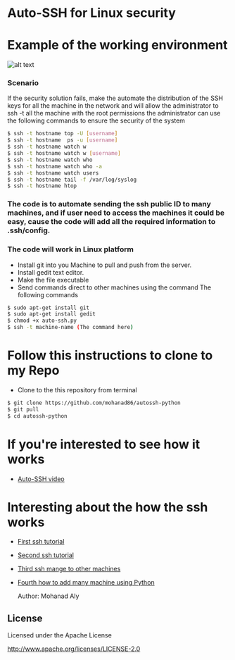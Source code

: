 # Auto-SSH for Linux security 


# Example of the working environment
![alt text](https://github.com/mohanad86/autossh-python/blob/master/Screenshot%20from%202017-11-19%2004-38-13.png)

### Scenario
If the security solution fails, make the automate the distribution of the SSH keys for all the machine in the network
and will allow the administrator to ssh -t all the machine with the root permissions
the administrator can use the following commands to ensure the security of the system

```sh
$ ssh -t hostname top -U [username]
$ ssh -t hostname  ps -u [username]
$ ssh -t hostname watch w
$ ssh -t hostname watch w [username]
$ ssh -t hostname watch who 
$ ssh -t hostname watch who -a
$ ssh -t hostname watch users
$ ssh -t hostname tail -f /var/log/syslog
$ ssh -t hostname htop
```  

### The code is to automate sending the ssh public ID to many machines, and if user need to access the machines it could be easy, cause the code will add all the required information to .ssh/config. 

### The code will work in Linux platform
 
- Install git into you Machine to pull and push from the server.
- Install gedit text editor.
- Make the file executable 
- Send commands direct to other machines using the command
The following commands
```sh
$ sudo apt-get install git
$ sudo apt-get install gedit
$ chmod +x auto-ssh.py
$ ssh -t machine-name (The command here)
```
# Follow this instructions to clone to my Repo
- Clone to the this repository from terminal
```sh 
$ git clone https://github.com/mohanad86/autossh-python
$ git pull 
$ cd autossh-python
``` 


# If you're interested to see how it works

* [Auto-SSH video](https://www.youtube.com/watch?v=MxuFB4hLGWc&index=6&list=PLKAuFoXV02VoW3cvZZAcDI1qWvuyM1qrF)



# Interesting about the how the ssh works 

* [First ssh tutorial](https://www.youtube.com/watch?v=xhqY3m8xiwQ&list=PLKAuFoXV02VoW3cvZZAcDI1qWvuyM1qrF)

* [Second ssh tutorial](https://www.youtube.com/watch?v=fiv-hAHUMF8&list=PLKAuFoXV02VoW3cvZZAcDI1qWvuyM1qrF&index=2) 

* [Third ssh mange to other machines](https://www.youtube.com/watch?v=8EmnxIOlsUQ&index=3&list=PLKAuFoXV02VoW3cvZZAcDI1qWvuyM1qrF)

* [Fourth how to add many machine using Python](https://www.youtube.com/watch?v=1mU8resSwwg&list=PLKAuFoXV02VoW3cvZZAcDI1qWvuyM1qrF&index=4)

 

    Author: Mohanad Aly 

License
----
Licensed under the Apache License

http://www.apache.org/licenses/LICENSE-2.0
